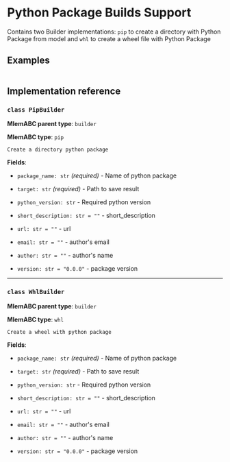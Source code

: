 # Python Package Builds Support

Contains two Builder implementations: `pip` to create a directory with Python
Package from model and `whl` to create a wheel file with Python Package

## Examples

```python

```

## Implementation reference

### `class PipBuilder`

**MlemABC parent type**: `builder`

**MlemABC type**: `pip`

    Create a directory python package

**Fields**:

- `package_name: str` _(required)_ - Name of python package

- `target: str` _(required)_ - Path to save result

- `python_version: str` - Required python version

- `short_description: str = ""` - short_description

- `url: str = ""` - url

- `email: str = ""` - author's email

- `author: str = ""` - author's name

- `version: str = "0.0.0"` - package version

---

### `class WhlBuilder`

**MlemABC parent type**: `builder`

**MlemABC type**: `whl`

    Create a wheel with python package

**Fields**:

- `package_name: str` _(required)_ - Name of python package

- `target: str` _(required)_ - Path to save result

- `python_version: str` - Required python version

- `short_description: str = ""` - short_description

- `url: str = ""` - url

- `email: str = ""` - author's email

- `author: str = ""` - author's name

- `version: str = "0.0.0"` - package version
